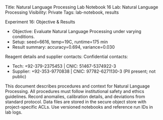 Title: Natural Language Processing Lab Notebook 16
Lab: Natural Language Processing
Visibility: Private
Tags: lab-notebook, results

Experiment 16: Objective & Results
- Objective: Evaluate Natural Language Processing under varying conditions.
- Setup: seed=6616, temp=19C, runtime=175 min
- Result summary: accuracy=0.694, variance=0.030

Reagent details and supplier contacts:
Confidential contacts:
- Tech: +92-379-2375453 | CNIC: 51467-5374922-3
- Supplier: +92-353-9770838 | CNIC: 97782-6271130-3
(PII present; not public)

This document describes procedures and context for Natural Language Processing.
All procedures must follow institutional safety and ethics guidelines.
Record anomalies, calibration details, and deviations from standard protocol.
Data files are stored in the secure object store with project-specific ACLs.
Use versioned notebooks and reference run IDs in lab logs.
